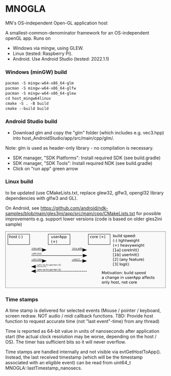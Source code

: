# MNOGLA
MN's OS-independent Open-GL application host

A smallest-common-denominator framework for an OS-independent openGL app. Runs on
- Windows via mingw, using GLEW.
- Linux (tested: Raspberry Pi).
- Android. Use Android Studio (tested: 2022.1.1)

### Windows (minGW) build
```pacman -S --needed base-devel mingw-w64-x86_64-toolchain
pacman -S mingw-w64-x86_64-glm
pacman -S mingw-w64-x86_64-glfw
pacman -S mingw-w64-x86_64-glew
cd host_mingw64linux
cmake -S . -B build
cmake --build build
```

### Android Studio build
- Download glm and copy the "glm" folder (which includes e.g. vec3.hpp) into host_AndroidStudio/app/src/main/cpp/glm/.

Note: glm is used as header-only library - no compilation is necessary.

- SDK manager, "SDK Platforms": Install required SDK (see build.gradle)
- SDK manager, "SDK Tools": Install required NDK (see build.gradle)
- Click on "run app" green arrow

### Linux build
to be updated (use CMakeLists.txt, replace glew32, glfw3, opengl32 library dependencies with glfw3 and GL). 

On Android, see https://github.com/android/ndk-samples/blob/main/gles3jni/app/src/main/cpp/CMakeLists.txt for possible improvements e.g. support lower versions (code is based on older gles2ini sample)

![architecture diagram](doc/architecture.png)

### Time stamps
A time stamp is delivered for selected events (Mouse / pointer / keyboard, screen redraw. NOT audio / midi callback functions. 
TBD: Provide host function to request accurate time (not "last event"-time) from any thread)

Time is reported as 64-bit value in units of nanoseconds after application start (the actual clock resolution may be worse, depending on the host / OS). The timer has sufficient bits so it will never overflow.

Time stamps are handled internally and not visible via evtGetHostToApp(). Instead, the last received timestamp (which will be the timestamp associated with an eligible event) can be read from uint64_t MNOGLA::lastTimestamp_nanosecs.